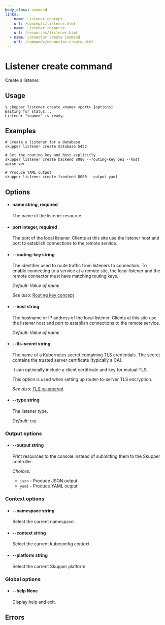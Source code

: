 ```yaml
---
body_class: command
links:
  - name: Listener concept
    url: /concepts/listener.html
  - name: Listener resource
    url: /resources/listener.html
  - name: Connector create command
    url: /commands/connector-create.html
---
```


# Listener create command

<section>

Create a listener.

</section>

<section>

## Usage

~~~ shell
$ skupper listener create <name> <port> [options]
Waiting for status...
Listener "<name>" is ready.
~~~

</section>

<section>

## Examples

~~~
# Create a listener for a database
skupper listener create database 5432

# Set the routing key and host explicitly
skupper listener create backend 8080 --routing-key be1 --host apiserver

# Produce YAML output
skupper listener create frontend 8080 --output yaml
~~~

</section>

<section>

## Options

- <h4 id="name">name <span class="argument-info">string, required</span></h3>

  The name of the listener resource.

- <h4 id="port">port <span class="argument-info">integer, required</span></h3>

  The port of the local listener.  Clients at this site use
  the listener host and port to establish connections to
  the remote service.

- <h4 id="routing-key">--routing-key <span class="argument-info">string</span></h3>

  The identifier used to route traffic from listeners to
  connectors.  To enable connecting to a service at a
  remote site, the local listener and the remote connector
  must have matching routing keys.

  _Default:_ _Value of name_

  _See also:_ [Routing key concept]({{site_prefix}}/concepts/routing-key.html)

- <h4 id="host">--host <span class="argument-info">string</span></h3>

  The hostname or IP address of the local listener.  Clients
  at this site use the listener host and port to
  establish connections to the remote service.

  _Default:_ _Value of name_

- <h4 id="tls-secret">--tls-secret <span class="argument-info">string</span></h3>

  The name of a Kubernetes secret containing TLS
  credentials.  The secret contains the trusted server
  certificate (typically a CA).
  
  It can optionally include a client certificate and key for
  mutual TLS.
  
  This option is used when setting up router-to-server TLS
  encryption.

  _See also:_ [TLS re-encrypt]({{site_prefix}})

- <h4 id="type">--type <span class="argument-info">string</span></h3>

  The listener type.

  _Default:_ `tcp`

### Output options

- <h4 id="output">--output <span class="argument-info">string</span></h3>

  Print resources to the console instead of submitting
  them to the Skupper controller.

  _Choices:_
  
   - `json` - Produce JSON output
   - `yaml` - Produce YAML output

### Context options

- <h4 id="namespace">--namespace <span class="argument-info">string</span></h3>

  Select the current namespace.

- <h4 id="context">--context <span class="argument-info">string</span></h3>

  Select the current kubeconfig context.

- <h4 id="platform">--platform <span class="argument-info">string</span></h3>

  Select the current Skupper platform.

### Global options

- <h4 id="help">--help <span class="argument-info">None</span></h3>

  Display help and exit.

</section>

<section>

## Errors

</section>
